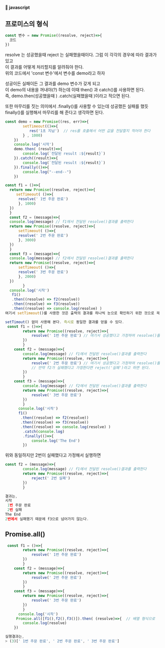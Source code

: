 #### :peach: javascript


## 프로미스의 형식
```js
const 변수 = new Promise((resolve, reject)=>{
  코드
})
```
resolve 는 성공했을때
reject 는 실패했을때이다. 그럼 이 각각의 경우에 따라 결과가 있고    
이 결과를 어떻게 처리할지를 알려줘야 한다.    
위의 코드에서 'const 변수'에서 변수를 demo라고 하자    
  
성공이든 실패이든 그 결과를 demo 변수가 갖게 되고   
이 demo의 내용을 꺼내야(?) 하는데 이때 then() 과 catch()를 사용하면 된다.   
즉, demo.then(성공했을때 ) .catch(실패했을때 )이라고 적으면 된다.    

또한 마무리를 짓는 의미에서 .finally()를 사용할 수 있는데 성공했든 실패를 했듯
finally()를 실행해서 마무리를 해 준다고 생각하면 된다.   

```js
const demo = new Promise((res, err)=>{
        setTimeout(()=>{
           res('1초 지남')  // res를 호출해서 어떤 값을 전달할지 적어야 한다
        } , 1000)
    })
    console.log('시작')
    demo.then( (result)=>{
        console.log(`전달된 result :${result}`)
    }).catch((result)=>{
        console.log(`전달된 result :${result}`)
    }).finally(()=>{
        console.log("--end--")
    })
```


```js
const f1 = ()=>{
  return new Promise((resolve, reject)=>{
     setTimeout( ()=>{
      resolve(' 1번 주문 완료')
      }, 1000)
  })
  }
  const f2 = (message)=>{
  console.log(message) // f1에서 전달된 resolve()결과를 출력한다
  return new Promise((resolve, reject)=>{
      setTimeout( ()=>{
      resolve(' 2번 주문 완료')
      }, 3000)
  })
  }
  const f3 = (message)=>{
  console.log(message) // f2에서 전달된 resolve()결과를 출력한다
  return new Promise((resolve, reject)=>{
      setTimeout( ()=>{
      resolve(' 3번 주문 완료')
      }, 2000)
  })
        }
  console.log('시작')
   f1()
   .then((resolve) => f2(resolve))
   .then((resolve) => f3(resolve))
   .then((resolve) => console.log(resolve) )
여기서 setTimeout()를 사용한 것은 출력의 결과를 하나씩 눈으로 확인하기 위한 것으로 꼭 필요한 것은 아니다 
```

```js
setTimout() 없이 사용해 본다. 즉시로 동일한 결과를 얻을 수 있다.   
 const f1 = ()=>{
        return new Promise((resolve, reject)=>{
            resolve(' 1번 주문 완료') // 여기서 성공했다고 가정하여 resolve()를 호출
        })
        }
    const f2 = (message)=>{
        console.log(message) // f1에서 전달된 resolve()결과를 출력한다
        return new Promise((resolve, reject)=>{ 
            resolve(' 2번 주문 완료') // 여기서 성공했다고 가정하여 resolve()를 호출
            // 만약 f2가 실패했다고 가정한다면 reject('실패')라고 하면 된다.  
        })
        }
    const f3 = (message)=>{
        console.log(message) // f2에서 전달된 resolve()결과를 출력한다
        return new Promise((resolve, reject)=>{
            resolve(' 3번 주문 완료')
        })
        }
      console.log('시작')
      f1()
       .then((resolve) => f2(resolve))
       .then((resolve) => f3(resolve))
       .then((resolve) => console.log(resolve) )
        .catch(console.log)
        .finally(()=>{
            console.log('The End')
        })

```
위와 동일하지만 2번이 실패했다고 가정해서 실행하면   
```js
const f2 = (message)=>{
        console.log(message) // f1에서 전달된 resolve()결과를 출력한다
        return new Promise((resolve, reject)=>{ 
            reject(' 2번 실패')
        })
        }

결과는,
시작
 1번 주문 완료
 2번 실패
The End
2번에서 실패했기 때문에 f3으로 넘어가지 않는다.
```

## Promise.all()  

```js
 const f1 = ()=>{
        return new Promise((resolve, reject)=>{
            resolve(' 1번 주문 완료')
        })
        }
    const f2 = (message)=>{
        return new Promise((resolve, reject)=>{ 
            resolve(' 2번 주문 완료')
        })
        }
    const f3 = (message)=>{
        return new Promise((resolve, reject)=>{
            resolve(' 3번 주문 완료')
        })
        }
      console.log('시작')
     Promise.all([f1(),f2(),f3()]).then( (resolve)=>{  // 배열 형식으로 
        console.log(resolve)
    })

실행결과는,
> (3)[' 1번 주문 완료', ' 2번 주문 완료', ' 3번 주문 완료']
```




